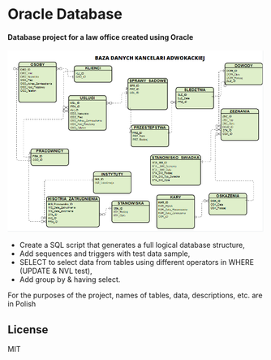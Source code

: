 # Oracle Database
#### Database project for a law office created using Oracle  

![](datebase.png)
* Create a SQL script that generates a full logical database structure,
* Add sequences and triggers with test data sample,
* SELECT to select data from tables using different operators in WHERE (UPDATE & NVL test),
* Add group by & having select.


For the purposes of the project, names of tables, data, descriptions, etc. are in Polish
## License
MIT 